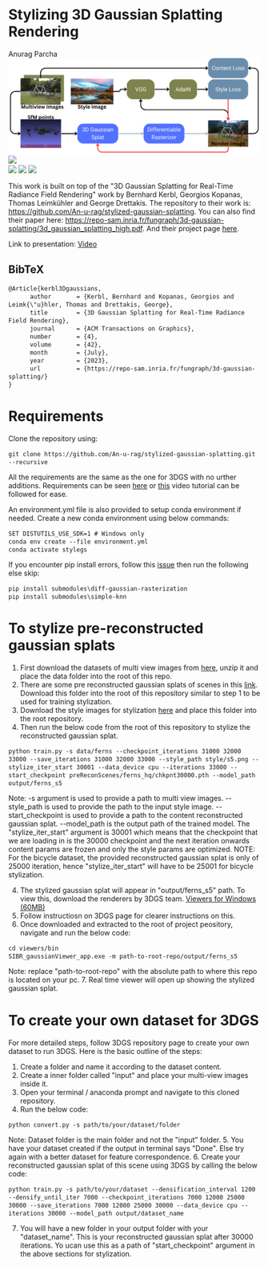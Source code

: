 # Stylizing 3D Gaussian Splatting Rendering
Anurag Parcha<br>
<img src="assets/PipelineVisual.png" />
<br>
![](teaser.gif)
<br>
![](assets/ferns_s5.gif)
![](assets/trot.gif)
![](assets/LossWithStyleFeatures_LargerWeight_lower.gif)

This work is built on top of the "3D Gaussian Splatting for Real-Time Radiance Field Rendering" work by Bernhard Kerbl, Georgios Kopanas, Thomas Leimkühler and George Drettakis. The repository to their work is: https://github.com/An-u-rag/stylized-gaussian-splatting. You can also find their paper here: https://repo-sam.inria.fr/fungraph/3d-gaussian-splatting/3d_gaussian_splatting_high.pdf. And their project page [here](https://repo-sam.inria.fr/fungraph/3d-gaussian-splatting/).


Link to presentation: [Video](https://www.youtube.com/watch?v=cNuRqeYBR-k)


<section class="section" id="BibTeX">
  <div class="container is-max-desktop content">
    <h2 class="title">BibTeX</h2>
    <pre><code>@Article{kerbl3Dgaussians,
      author       = {Kerbl, Bernhard and Kopanas, Georgios and Leimk{\"u}hler, Thomas and Drettakis, George},
      title        = {3D Gaussian Splatting for Real-Time Radiance Field Rendering},
      journal      = {ACM Transactions on Graphics},
      number       = {4},
      volume       = {42},
      month        = {July},
      year         = {2023},
      url          = {https://repo-sam.inria.fr/fungraph/3d-gaussian-splatting/}
}</code></pre>
  </div>
</section>

# Requirements
Clone the repository using: 
```
git clone https://github.com/An-u-rag/stylized-gaussian-splatting.git --recursive
```
All the requirements are the same as the one for 3DGS with no urther additions. Requirements can be seen [here](https://github.com/graphdeco-inria/gaussian-splatting) or [this](https://www.youtube.com/watch?v=UXtuigy_wYc) video tutorial can be followed for ease.

An environment.yml file is also provided to setup conda environment if needed. Create a new conda environment using below commands:
```
SET DISTUTILS_USE_SDK=1 # Windows only
conda env create --file environment.yml
conda activate stylegs
```

If you encounter pip install errors, follow this [issue](https://github.com/graphdeco-inria/gaussian-splatting/issues/148#issuecomment-1699465914) then run the following else skip:
```
pip install submodules\diff-gaussian-rasterization
pip install submodules\simple-knn
```

# To stylize pre-reconstructed gaussian splats
1. First download the datasets of multi view images from [here](https://drive.google.com/file/d/1PDmtVKgfoLoJpNTrvFBh6NLah3j-04oL/view?usp=sharing), unzip it and place the data folder into the root of this repo.
2. There are some pre reconstructed gaussian splats of scenes in this [link](https://drive.google.com/file/d/1mpkHldrWK_PYh8iA8vs8GJyJzQWwXbkp/view?usp=sharing). Download this folder into the root of this repository similar to step 1 to be used for training stylization.
3. Download the style images for stylization [here](https://drive.google.com/file/d/1b118DXuFgPAihHrwnknvM09ev2aKga2P/view?usp=sharing) and place this folder into the root repository.
3. Then run the below code from the root of this repository to stylize the reconstructed gaussian splat. 
```
python train.py -s data/ferns --checkpoint_iterations 31000 32000 33000 --save_iterations 31000 32000 33000 --style_path style/s5.png --stylize_iter_start 30001 --data_device cpu --iterations 33000 --start_checkpoint preReconScenes/ferns_hq/chkpnt30000.pth --model_path output/ferns_s5
```
Note: -s argument is used to provide a path to multi view images. --style_path is used to provide the path to the input style image. --start_checkpoint is used to provide a path to the content reconstructed gaussian splat. --model_path is the output path of the trained model. The "stylize_iter_start" argument is 30001 which means that the checkpoint that we are loading in is the 30000 checkpoint and the next iteration onwards content params are frozen and only the style params are optimized. NOTE: For the bicycle dataset, the provided reconstructed gaussian splat is only of 25000 iteration, hence "stylize_iter_start" will have to be 25001 for bicycle stylization.

4. The stylized gaussian splat will appear in "output/ferns_s5" path. To view this, download the renderers by 3DGS team. [Viewers for Windows (60MB)](https://repo-sam.inria.fr/fungraph/3d-gaussian-splatting/binaries/viewers.zip)
5. Follow instructiosn on 3DGS page for clearer instructions on this. 
6. Once downloaded and extracted to the root of project peository, navigate and run the below code:
```
cd viewers/bin
SIBR_gaussianViewer_app.exe -m path-to-root-repo/output/ferns_s5
```
Note: replace "path-to-root-repo" with the absolute path to where this repo is located on your pc.
7. Real time viewer will open up showing the stylized gaussian splat.

# To create your own dataset for 3DGS
For more detailed steps, follow 3DGS repository page to create your own dataset to run 3DGS. Here is the basic outline of the steps:

1. Create a folder and name it according to the dataset content.
2. Create a inner folder called "input" and place your multi-view images inside it.
3. Open your terminal / anaconda prompt and navigate to this cloned repository.
4. Run the below code:
```
python convert.py -s path/to/your/dataset/folder
```
Note: Dataset folder is the main folder and not the "input" folder.
5. You have your dataset created if the output in terminal says "Done". Else try again with a better dataset for feature correspondence.
6. Create your reconstructed gaussian splat of this scene using 3DGS by calling the below code:
```
python train.py -s path/to/your/dataset --densification_interval 1200 --densify_until_iter 7000 --checkpoint_iterations 7000 12000 25000 30000 --save_iterations 7000 12000 25000 30000 --data_device cpu --iterations 30000 --model_path output/dataset_name

```
7. You will have a new folder in your output folder with your "dataset_name". This is your reconstructed gaussian splat after 30000 iterations. Yo ucan use this as a path of "start_checkpoint" argument in the above sections for stylization.


